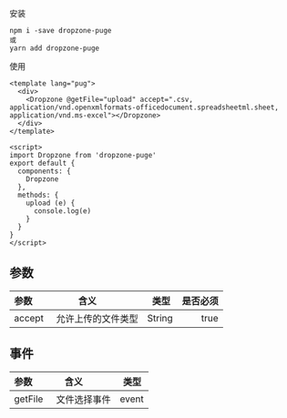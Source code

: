 安装
```
npm i -save dropzone-puge
或
yarn add dropzone-puge
```

使用
```
<template lang="pug">
  <div>
    <Dropzone @getFile="upload" accept=".csv, application/vnd.openxmlformats-officedocument.spreadsheetml.sheet, application/vnd.ms-excel"></Dropzone>
  </div>
</template>

<script>
import Dropzone from 'dropzone-puge'
export default {
  components: {
    Dropzone
  },
  methods: {
    upload (e) {
      console.log(e)
    }
  }
}
</script>
```

## 参数

| 参数        | 含义         | 类型  | 是否必须  |
| ----------- |:-------------:| -----:| -----:|
|accept| 允许上传的文件类型 | String | true |

## 事件

| 参数        | 含义         | 类型  |
| ----------- |:-------------:| -----:|
|getFile| 文件选择事件 | event |
